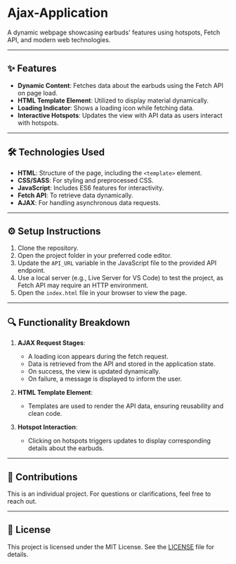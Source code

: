 # Ajax-Application

A dynamic webpage showcasing earbuds' features using hotspots, Fetch API, and modern web technologies.

---

## ✨ Features

- **Dynamic Content**: Fetches data about the earbuds using the Fetch API on page load.
- **HTML Template Element**: Utilized to display material dynamically.
- **Loading Indicator**: Shows a loading icon while fetching data.
- **Interactive Hotspots**: Updates the view with API data as users interact with hotspots.

---

## 🛠️ Technologies Used

- **HTML**: Structure of the page, including the `<template>` element.
- **CSS/SASS**: For styling and preprocessed CSS.
- **JavaScript**: Includes ES6 features for interactivity.
- **Fetch API**: To retrieve data dynamically.
- **AJAX**: For handling asynchronous data requests.

---

## ⚙️ Setup Instructions

1. Clone the repository.
2. Open the project folder in your preferred code editor.
3. Update the `API_URL` variable in the JavaScript file to the provided API endpoint.
4. Use a local server (e.g., Live Server for VS Code) to test the project, as Fetch API may require an HTTP environment.
5. Open the `index.html` file in your browser to view the page.

---

## 🔍 Functionality Breakdown

1. **AJAX Request Stages**:

   - A loading icon appears during the fetch request.
   - Data is retrieved from the API and stored in the application state.
   - On success, the view is updated dynamically.
   - On failure, a message is displayed to inform the user.

2. **HTML Template Element**:

   - Templates are used to render the API data, ensuring reusability and clean code.

3. **Hotspot Interaction**:
   - Clicking on hotspots triggers updates to display corresponding details about the earbuds.

---

## 🤝 Contributions

This is an individual project. For questions or clarifications, feel free to reach out.

---

## 📜 License

This project is licensed under the MIT License. See the [LICENSE](LICENSE) file for details.

